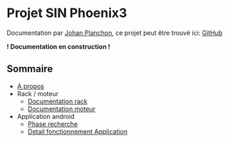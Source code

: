 # Projet SIN Phoenix3

Documentation par [Johan Planchon](http://git.kuro.ml/), ce projet peut être trouvé ici: [GitHub](https://github.com/Blackksoulls/phoenix3)

**! Documentation en construction !**

## Sommaire

 - [A propos](https://github.com/blackksoulls/phoenix3/tree/master#phoenix3)
 - Rack / moteur
 	- [Documentation rack](docs/rack.md)
 	- [Documentation moteur](docs/moteur.md)
 - Application android
    - [Phase recherche](docs/app.md)
    - [Detail fonctionnement Application](docs/appfunc.md)
